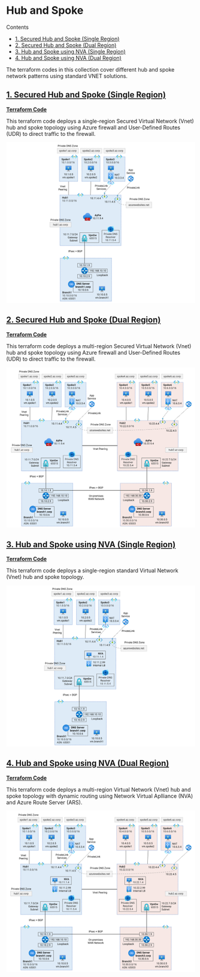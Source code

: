 
# Hub and Spoke <!-- omit from toc -->

Contents
<!-- TOC -->
- [1. Secured Hub and Spoke (Single Region)](#1-secured-hub-and-spoke-single-region)
- [2. Secured Hub and Spoke (Dual Region)](#2-secured-hub-and-spoke-dual-region)
- [3. Hub and Spoke using NVA (Single Region)](#3-hub-and-spoke-using-nva-single-region)
- [4. Hub and Spoke using NVA (Dual Region)](#4-hub-and-spoke-using-nva-dual-region)
<!-- /TOC -->

The terraform codes in this collection cover different hub and spoke network patterns using standard VNET solutions.

## [1. Secured Hub and Spoke (Single Region)](./1-hub-spoke-azfw-single-region/)
[**Terraform Code**](./1-hub-spoke-azfw-single-region/)

This terraform code deploys a single-region Secured Virtual Network (Vnet) hub and spoke topology using Azure firewall and User-Defined Routes (UDR) to direct traffic to the firewall.

![Secured Hub and Spoke (Single Region)](../images/scenarios/1-1-hub-spoke-azfw-single-region.png)

## [2. Secured Hub and Spoke (Dual Region)](./2-hub-spoke-azfw-dual-region/)
[**Terraform Code**](./2-hub-spoke-azfw-dual-region/)

This terraform code deploys a multi-region Secured Virtual Network (Vnet) hub and spoke topology using Azure firewall and User-Defined Routes (UDR) to direct traffic to the firewall.

![Secured Hub and Spoke (Dual Region)](../images/scenarios/1-2-hub-spoke-azfw-dual-region.png)

## [3. Hub and Spoke using NVA (Single Region)](./3-hub-spoke-nva-single-region/)
[**Terraform Code**](./3-hub-spoke-nva-single-region/)

This terraform code deploys a single-region standard Virtual Network (Vnet) hub and spoke topology.

![Hub and Spoke using NVA (Single Region)](../images/scenarios/1-3-hub-spoke-nva-single-region.png)

## [4. Hub and Spoke using NVA (Dual Region)](./4-hub-spoke-nva-dual-region/)
[**Terraform Code**](./4-hub-spoke-nva-dual-region/)

This terraform code deploys a multi-region Virtual Network (Vnet) hub and spoke topology with dynamic routing using Network Virtual Aplliance (NVA) and Azure Route Server (ARS).

![Hub and Spoke using NVA (Dual Region)](../images/scenarios/1-4-hub-spoke-nva-dual-region.png)
